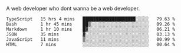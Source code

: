 A web developer who dont wanna be a web developer.

<!--START_SECTION:waka-->

```text
TypeScript   15 hrs 4 mins   ████████████████████░░░░░   79.63 %
Bash         1 hr 45 mins    ██▒░░░░░░░░░░░░░░░░░░░░░░   09.26 %
Markdown     1 hr 10 mins    █▓░░░░░░░░░░░░░░░░░░░░░░░   06.21 %
JSON         35 mins         ▓░░░░░░░░░░░░░░░░░░░░░░░░   03.13 %
JavaScript   11 mins         ▒░░░░░░░░░░░░░░░░░░░░░░░░   00.99 %
HTML         7 mins          ░░░░░░░░░░░░░░░░░░░░░░░░░   00.64 %
```

<!--END_SECTION:waka-->
